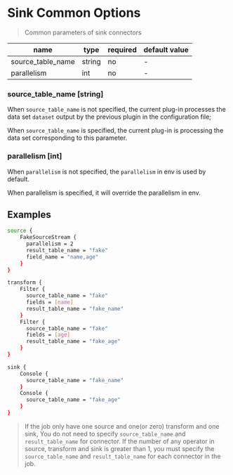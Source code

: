 # Sink Common Options

> Common parameters of sink connectors

| name              | type   | required | default value |
| ----------------- | ------ | -------- | ------------- |
| source_table_name | string | no       | -             |
| parallelism       | int    | no       | -             |


### source_table_name [string]

When `source_table_name` is not specified, the current plug-in processes the data set `dataset` output by the previous plugin in the configuration file;

When `source_table_name` is specified, the current plug-in is processing the data set corresponding to this parameter.

### parallelism [int]

When `parallelism` is not specified, the `parallelism` in env is used by default.

When parallelism is specified, it will override the parallelism in env.

## Examples

```bash
source {
    FakeSourceStream {
      parallelism = 2
      result_table_name = "fake"
      field_name = "name,age"
    }
}

transform {
    Filter {
      source_table_name = "fake"
      fields = [name]
      result_table_name = "fake_name"
    }
    Filter {
      source_table_name = "fake"
      fields = [age]
      result_table_name = "fake_age"
    }
}

sink {
    Console {
      source_table_name = "fake_name"
    }
    Console {
      source_table_name = "fake_age"
    }
}
```

> If the job only have one source and one(or zero) transform and one sink, You do not need to specify `source_table_name` and `result_table_name` for connector.
> If the number of any operator in source, transform and sink is greater than 1, you must specify the `source_table_name` and `result_table_name` for each connector in the job.
